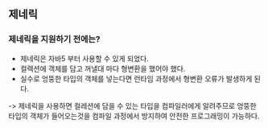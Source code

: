 ## 제네릭

### 제네릭을 지원하기 전에는?

- 제네릭은 자바5 부터 사용할 수 있게 되었다.
- 컬렉션에 객체를 담고 꺼낼대 마다 형변환을 했어야 했다.
- 실수로 엉뚱한 타입의 객체를 넣는다면 런타임 과정에서 형변환 오류가 발생하게 된다.

-> 제네릭을 사용하면 컬레션에 담을 수 있는 타입을 컴파일러에게 알려주므로 엉뚱한 타입의 객체가 들어오는것을 컴파일 과정에서 방지하여 안전한 프로그래밍이 가능하다.

